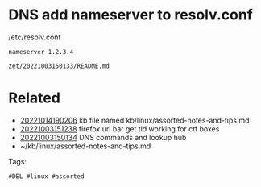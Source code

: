 # DNS add nameserver to resolv.conf
/etc/resolv.conf
```
nameserver 1.2.3.4
```

` zet/20221003150133/README.md `

# Related

- [20221014190206](/zet/20221014190206/README.md) kb file named kb/linux/assorted-notes-and-tips.md
- [20221003151238](/zet/20221003151238/README.md) firefox url bar get tld working for ctf boxes
- [20221003150134](/zet/20221003150134/README.md) DNS commands and lookup hub
- ~/kb/linux/assorted-notes-and-tips.md

Tags:

    #DEL #linux #assorted 
